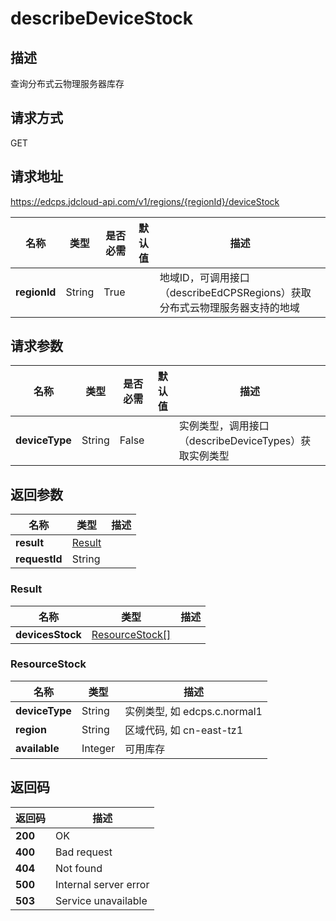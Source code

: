# describeDeviceStock


## 描述
查询分布式云物理服务器库存

## 请求方式
GET

## 请求地址
https://edcps.jdcloud-api.com/v1/regions/{regionId}/deviceStock

|名称|类型|是否必需|默认值|描述|
|---|---|---|---|---|
|**regionId**|String|True| |地域ID，可调用接口（describeEdCPSRegions）获取分布式云物理服务器支持的地域|

## 请求参数
|名称|类型|是否必需|默认值|描述|
|---|---|---|---|---|
|**deviceType**|String|False| |实例类型，调用接口（describeDeviceTypes）获取实例类型|


## 返回参数
|名称|类型|描述|
|---|---|---|
|**result**|[Result](#Result)| |
|**requestId**|String| |

### <a name="Result">Result</a>
|名称|类型|描述|
|---|---|---|
|**devicesStock**|[ResourceStock[]](#ResourceStock)| |
### <a name="ResourceStock">ResourceStock</a>
|名称|类型|描述|
|---|---|---|
|**deviceType**|String|实例类型, 如 edcps.c.normal1|
|**region**|String|区域代码, 如 cn-east-tz1|
|**available**|Integer|可用库存|

## 返回码
|返回码|描述|
|---|---|
|**200**|OK|
|**400**|Bad request|
|**404**|Not found|
|**500**|Internal server error|
|**503**|Service unavailable|

